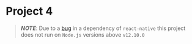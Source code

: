 # Project 4

> ***NOTE***: Due to a [bug](https://github.com/facebook/metro/issues/453) in a dependency of `react-native` this project does not run on `Node.js` versions above `v12.10.0`